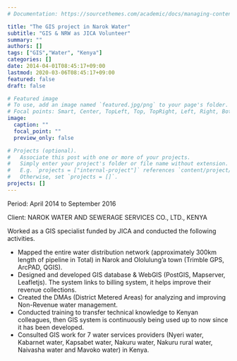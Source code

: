 ```yaml
---
# Documentation: https://sourcethemes.com/academic/docs/managing-content/

title: "The GIS project in Narok Water"
subtitle: "GIS & NRW as JICA Volunteer"
summary: ""
authors: []
tags: ["GIS","Water", "Kenya"]
categories: []
date: 2014-04-01T08:45:17+09:00
lastmod: 2020-03-06T08:45:17+09:00
featured: false
draft: false

# Featured image
# To use, add an image named `featured.jpg/png` to your page's folder.
# Focal points: Smart, Center, TopLeft, Top, TopRight, Left, Right, BottomLeft, Bottom, BottomRight.
image:
  caption: ""
  focal_point: ""
  preview_only: false

# Projects (optional).
#   Associate this post with one or more of your projects.
#   Simply enter your project's folder or file name without extension.
#   E.g. `projects = ["internal-project"]` references `content/project/deep-learning/index.md`.
#   Otherwise, set `projects = []`.
projects: []
---
```


Period: April 2014 to September 2016

Client: NAROK WATER AND SEWERAGE SERVICES CO., LTD., KENYA

Worked as a GIS specialist funded by JICA and conducted the following activities.
- Mapped the entire water distribution network (approximately 300km length of pipeline in Total) in Narok and Ololulung’a town (Trimble GPS, ArcPAD, QGIS).
- Designed and developed GIS database & WebGIS (PostGIS, Mapserver, Leafletjs). The system links to billing system, it helps improve their revenue collections.
- Created the DMAs (District Metered Areas) for analyzing and improving Non-Revenue water management.
- Conducted training to transfer technical knowledge to Kenyan colleagues, then GIS system is continuously being used up to now since it has been developed.
- Consulted GIS work for 7 water services providers (Nyeri water, Kabarnet water, Kapsabet water, Nakuru water, Nakuru rural water, Naivasha water and Mavoko water) in Kenya.
